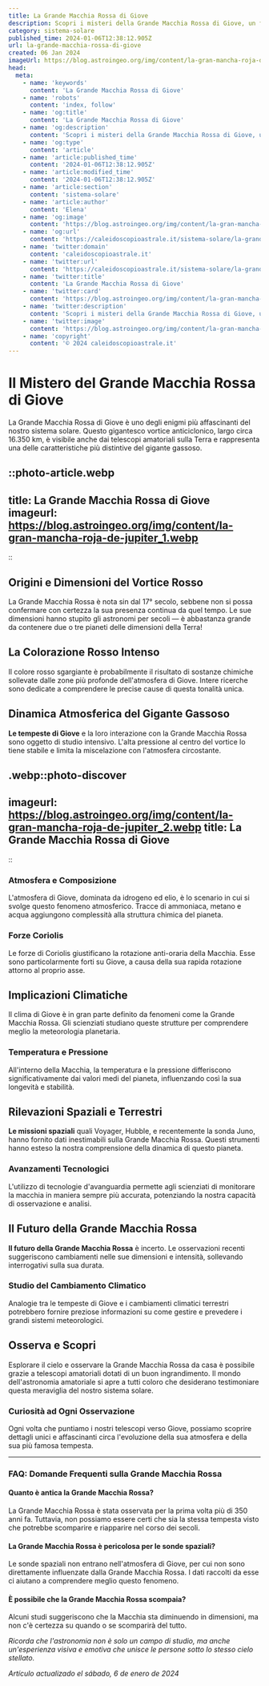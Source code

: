 ```yaml
---
title: La Grande Macchia Rossa di Giove
description: Scopri i misteri della Grande Macchia Rossa di Giove, un fenomeno affascinante che ha incuriosito gli astronomi per secoli.
category: sistema-solare
published_time: 2024-01-06T12:38:12.905Z
url: la-grande-macchia-rossa-di-giove
created: 06 Jan 2024
imageUrl: https://blog.astroingeo.org/img/content/la-gran-mancha-roja-de-jupiter_1.webp
head:
  meta:
    - name: 'keywords'
      content: 'La Grande Macchia Rossa di Giove'
    - name: 'robots'
      content: 'index, follow'
    - name: 'og:title'
      content: 'La Grande Macchia Rossa di Giove'
    - name: 'og:description'
      content: 'Scopri i misteri della Grande Macchia Rossa di Giove, un fenomeno affascinante che ha incuriosito gli astronomi per secoli.'
    - name: 'og:type'
      content: 'article'
    - name: 'article:published_time'
      content: '2024-01-06T12:38:12.905Z'
    - name: 'article:modified_time'
      content: '2024-01-06T12:38:12.905Z'
    - name: 'article:section'
      content: 'sistema-solare'
    - name: 'article:author'
      content: 'Elena'
    - name: 'og:image'
      content: 'https://blog.astroingeo.org/img/content/la-gran-mancha-roja-de-jupiter_1.webp'
    - name: 'og:url'
      content: 'https://caleidoscopioastrale.it/sistema-solare/la-grande-macchia-rossa-di-giove'
    - name: 'twitter:domain'
      content: 'caleidoscopioastrale.it'
    - name: 'twitter:url'
      content: 'https://caleidoscopioastrale.it/sistema-solare/la-grande-macchia-rossa-di-giove'
    - name: 'twitter:title'
      content: 'La Grande Macchia Rossa di Giove'
    - name: 'twitter:card'
      content: 'https://blog.astroingeo.org/img/content/la-gran-mancha-roja-de-jupiter_1.webp'
    - name: 'twitter:description'
      content: 'Scopri i misteri della Grande Macchia Rossa di Giove, un fenomeno affascinante che ha incuriosito gli astronomi per secoli.'
    - name: 'twitter:image'
      content: 'https://blog.astroingeo.org/img/content/la-gran-mancha-roja-de-jupiter_1.webp'
    - name: 'copyright'
      content: '© 2024 caleidoscopioastrale.it'
---
```

# Il Mistero del Grande Macchia Rossa di Giove

La Grande Macchia Rossa di Giove è uno degli enigmi più affascinanti del nostro sistema solare. Questo gigantesco vortice anticiclonico, largo circa 16.350 km, è visibile anche dai telescopi amatoriali sulla Terra e rappresenta una delle caratteristiche più distintive del gigante gassoso.

::photo-article.webp
---
title: La Grande Macchia Rossa di Giove
imageurl: https://blog.astroingeo.org/img/content/la-gran-mancha-roja-de-jupiter_1.webp
---
::

## Origini e Dimensioni del Vortice Rosso
La Grande Macchia Rossa è nota sin dal 17° secolo, sebbene non si possa confermare con certezza la sua presenza continua da quel tempo. Le sue dimensioni hanno stupito gli astronomi per secoli — è abbastanza grande da contenere due o tre pianeti delle dimensioni della Terra!

## La Colorazione Rosso Intenso
Il colore rosso sgargiante è probabilmente il risultato di sostanze chimiche sollevate dalle zone più profonde dell'atmosfera di Giove. Intere ricerche sono dedicate a comprendere le precise cause di questa tonalità unica.

## Dinamica Atmosferica del Gigante Gassoso
**Le tempeste di Giove** e la loro interazione con la Grande Macchia Rossa sono oggetto di studio intensivo. L'alta pressione al centro del vortice lo tiene stabile e limita la miscelazione con l'atmosfera circostante.

.webp::photo-discover
---
imageurl: https://blog.astroingeo.org/img/content/la-gran-mancha-roja-de-jupiter_2.webp
title: La Grande Macchia Rossa di Giove
---
::

### Atmosfera e Composizione
L'atmosfera di Giove, dominata da idrogeno ed elio, è lo scenario in cui si svolge questo fenomeno atmosferico. Tracce di ammoniaca, metano e acqua aggiungono complessità alla struttura chimica del pianeta.

### Forze Coriolis
Le forze di Coriolis giustificano la rotazione anti-oraria della Macchia. Esse sono particolarmente forti su Giove, a causa della sua rapida rotazione attorno al proprio asse.

## Implicazioni Climatiche
Il clima di Giove è in gran parte definito da fenomeni come la Grande Macchia Rossa. Gli scienziati studiano queste strutture per comprendere meglio la meteorologia planetaria.

### Temperatura e Pressione
All'interno della Macchia, la temperatura e la pressione differiscono significativamente dai valori medi del pianeta, influenzando così la sua longevità e stabilità.

## Rilevazioni Spaziali e Terrestri
**Le missioni spaziali** quali Voyager, Hubble, e recentemente la sonda Juno, hanno fornito dati inestimabili sulla Grande Macchia Rossa. Questi strumenti hanno esteso la nostra comprensione della dinamica di questo pianeta.

### Avanzamenti Tecnologici
L'utilizzo di tecnologie d'avanguardia permette agli scienziati di monitorare la macchia in maniera sempre più accurata, potenziando la nostra capacità di osservazione e analisi.

## Il Futuro della Grande Macchia Rossa
**Il futuro della Grande Macchia Rossa** è incerto. Le osservazioni recenti suggeriscono cambiamenti nelle sue dimensioni e intensità, sollevando interrogativi sulla sua durata.

### Studio del Cambiamento Climatico
Analogie tra le tempeste di Giove e i cambiamenti climatici terrestri potrebbero fornire preziose informazioni su come gestire e prevedere i grandi sistemi meteorologici.

## Osserva e Scopri

Esplorare il cielo e osservare la Grande Macchia Rossa da casa è possibile grazie a telescopi amatoriali dotati di un buon ingrandimento. Il mondo dell'astronomia amatoriale si apre a tutti coloro che desiderano testimoniare questa meraviglia del nostro sistema solare.

### Curiosità ad Ogni Osservazione
Ogni volta che puntiamo i nostri telescopi verso Giove, possiamo scoprire dettagli unici e affascinanti circa l'evoluzione della sua atmosfera e della sua più famosa tempesta.

---

### FAQ: Domande Frequenti sulla Grande Macchia Rossa

#### Quanto è antica la Grande Macchia Rossa?
La Grande Macchia Rossa è stata osservata per la prima volta più di 350 anni fa. Tuttavia, non possiamo essere certi che sia la stessa tempesta visto che potrebbe scomparire e riapparire nel corso dei secoli.

#### La Grande Macchia Rossa è pericolosa per le sonde spaziali?
Le sonde spaziali non entrano nell'atmosfera di Giove, per cui non sono direttamente influenzate dalla Grande Macchia Rossa. I dati raccolti da esse ci aiutano a comprendere meglio questo fenomeno.

#### È possibile che la Grande Macchia Rossa scompaia?
Alcuni studi suggeriscono che la Macchia sta diminuendo in dimensioni, ma non c'è certezza su quando o se scomparirà del tutto.

*Ricorda che l'astronomia non è solo un campo di studio, ma anche un'esperienza visiva e emotiva che unisce le persone sotto lo stesso cielo stellato.*

_Artículo actualizado el sábado, 6 de enero de 2024_